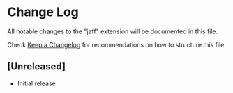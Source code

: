 # Change Log

All notable changes to the "jaff" extension will be documented in this file.

Check [Keep a Changelog](http://keepachangelog.com/) for recommendations on how to structure this file.

## [Unreleased]

- Initial release
